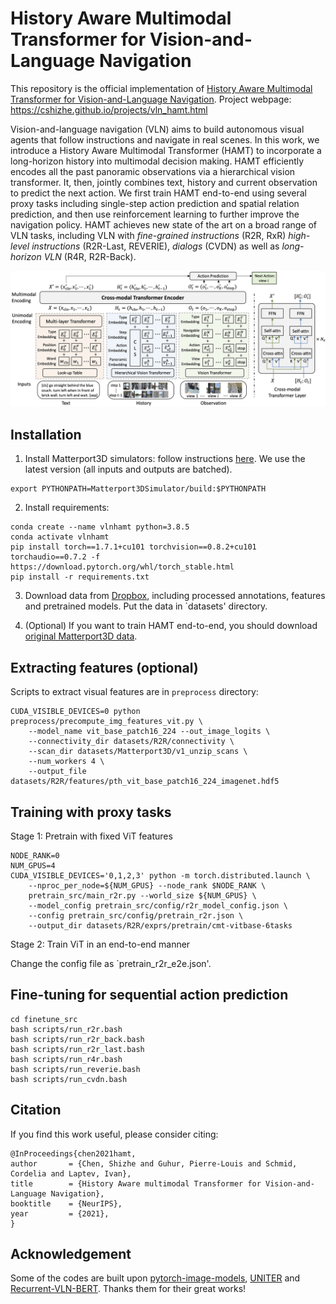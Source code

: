 # History Aware Multimodal Transformer for Vision-and-Language Navigation

This repository is the official implementation of [History Aware Multimodal Transformer for Vision-and-Language Navigation](https://arxiv.org/abs/2110.13309). 
Project webpage: https://cshizhe.github.io/projects/vln_hamt.html

Vision-and-language navigation (VLN) aims to build autonomous visual agents that follow instructions and navigate in real scenes. In this work, we introduce a History Aware Multimodal Transformer (HAMT) to incorporate a long-horizon history into multimodal decision making. HAMT efficiently encodes all the past panoramic observations via a hierarchical vision transformer. It, then, jointly combines text, history and current observation to predict the next action. We first train HAMT end-to-end using several proxy tasks including single-step action prediction and spatial relation prediction, and then use reinforcement learning to further improve the navigation policy. HAMT achieves new state of the art on a broad range of VLN tasks, including VLN with *fine-grained instructions* (R2R, RxR) *high-level instructions* (R2R-Last, REVERIE), *dialogs* (CVDN) as well as *long-horizon VLN* (R4R, R2R-Back).

![framework](files/model_architecture.png)

## Installation
1. Install Matterport3D simulators: follow instructions [here](https://github.com/peteanderson80/Matterport3DSimulator). We use the latest version (all inputs and outputs are batched).
```
export PYTHONPATH=Matterport3DSimulator/build:$PYTHONPATH
```

2. Install requirements:
```setup
conda create --name vlnhamt python=3.8.5
conda activate vlnhamt
pip install torch==1.7.1+cu101 torchvision==0.8.2+cu101 torchaudio==0.7.2 -f https://download.pytorch.org/whl/torch_stable.html
pip install -r requirements.txt
```
3. Download data from [Dropbox](https://www.dropbox.com/sh/3a5j03u286px604/AABNp887W7_Fhgv13gUt4wzda?dl=0), including processed annotations, features and pretrained models. Put the data in `datasets' directory.


4. (Optional) If you want to train HAMT end-to-end, you should download [original Matterport3D data](https://github.com/niessner/Matterport).


## Extracting features (optional)
Scripts to extract visual features are in `preprocess` directory:
```
CUDA_VISIBLE_DEVICES=0 python preprocess/precompute_img_features_vit.py \
    --model_name vit_base_patch16_224 --out_image_logits \
    --connectivity_dir datasets/R2R/connectivity \
    --scan_dir datasets/Matterport3D/v1_unzip_scans \
    --num_workers 4 \
    --output_file datasets/R2R/features/pth_vit_base_patch16_224_imagenet.hdf5
```

## Training with proxy tasks
Stage 1: Pretrain with fixed ViT features
```
NODE_RANK=0
NUM_GPUS=4
CUDA_VISIBLE_DEVICES='0,1,2,3' python -m torch.distributed.launch \
    --nproc_per_node=${NUM_GPUS} --node_rank $NODE_RANK \
    pretrain_src/main_r2r.py --world_size ${NUM_GPUS} \
    --model_config pretrain_src/config/r2r_model_config.json \
    --config pretrain_src/config/pretrain_r2r.json \
    --output_dir datasets/R2R/exprs/pretrain/cmt-vitbase-6tasks
```

Stage 2: Train ViT in an end-to-end manner 

Change the config file as `pretrain_r2r_e2e.json'.


## Fine-tuning for sequential action prediction
```fine-tune
cd finetune_src
bash scripts/run_r2r.bash
bash scripts/run_r2r_back.bash
bash scripts/run_r2r_last.bash
bash scripts/run_r4r.bash
bash scripts/run_reverie.bash
bash scripts/run_cvdn.bash
```


## Citation
If you find this work useful, please consider citing:
```
@InProceedings{chen2021hamt,
author       = {Chen, Shizhe and Guhur, Pierre-Louis and Schmid, Cordelia and Laptev, Ivan},
title        = {History Aware multimodal Transformer for Vision-and-Language Navigation},
booktitle    = {NeurIPS},
year         = {2021},
}
```

## Acknowledgement
Some of the codes are built upon [pytorch-image-models](https://github.com/rwightman/pytorch-image-models), [UNITER](https://github.com/ChenRocks/UNITER) and [Recurrent-VLN-BERT](https://github.com/YicongHong/Recurrent-VLN-BERT).
Thanks them for their great works!
